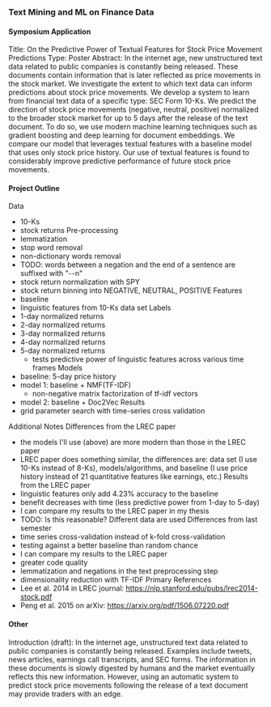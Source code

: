 ### Text Mining and ML on Finance Data
#### Symposium Application
Title: On the Predictive Power of Textual Features for Stock Price Movement Predictions
Type: Poster 
Abstract: In the internet age, new unstructured text data related to public companies is constantly being released. These documents contain information that is later reflected as price movements in the stock market. We investigate the extent to which text data can inform predictions about stock price movements. We develop a system to learn from financial text data of a specific type: SEC Form 10-Ks. We predict the direction of stock price movements (negative, neutral, positive) normalized to the broader stock market for up to 5 days after the release of the text document. To do so, we use modern machine learning techniques such as gradient boosting and deep learning for document embeddings. We compare our model that leverages textual features with a baseline model that uses only stock price history. Our use of textual features is found to considerably improve predictive performance of future stock price movements.
#### Project Outline
Data
 * 10-Ks
 * stock returns
Pre-processing
 * lemmatization
 * stop word removal
 * non-dictionary words removal
 * TODO: words between a negation and the end of a sentence are suffixed with "--n"
 * stock return normalization with SPY
 * stock return binning into NEGATIVE, NEUTRAL, POSITIVE
Features
 * baseline
 * linguistic features from 10-Ks data set
Labels
 * 1-day normalized returns
 * 2-day normalized returns
 * 3-day normalized returns
 * 4-day normalized returns
 * 5-day normalized returns
   * tests predictive power of linguistic features across various time frames
Models
 * baseline: 5-day price history
 * model 1: baseline + NMF(TF-IDF)
   * non-negative matrix factorization of tf-idf vectors
 * model 2: baseline + Doc2Vec
Results
 * grid parameter search with time-series cross validation

Additional Notes
Differences from the LREC paper
  * the models I'll use (above) are more modern than those in the LREC paper
  * LREC paper does something similar, the differences are: data set (I use 10-Ks instead of 8-Ks), models/algorithms, and baseline (I use price history instead of 21 quantitative features like earnings, etc.)
Results from the LREC paper
  * linguistic features only add 4.23% accuracy to the baseline
  * benefit decreases with time (less predictive power from 1-day to 5-day)
  * I can compare my results to the LREC paper in my thesis
  * TODO: Is this reasonable? Different data are used
Differences from last semester
  * time series cross-validation instead of k-fold cross-validation
  * testing against a better baseline than random chance
  * I can compare my results to the LREC paper
  * greater code quality
  * lemmatization and negations in the text preprocessing step
  * dimensionality reduction with TF-IDF
Primary References
  * Lee et al. 2014 in LREC journal: https://nlp.stanford.edu/pubs/lrec2014-stock.pdf
  * Peng et al. 2015 on arXiv: https://arxiv.org/pdf/1506.07220.pdf
#### Other
Introduction (draft): In the internet age, unstructured text data related to public companies is constantly being released. Examples include tweets, news articles, earnings call transcripts, and SEC forms. The information in these documents is slowly digested by humans and the market eventually reflects this new information. However, using an automatic system to predict stock price movements following the release of a text document may provide traders with an edge.